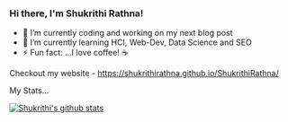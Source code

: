 

### Hi there, I'm Shukrithi Rathna!
<!--
<img src="Shukrithi_cover.png" alt="" width="600" height = "400"/>
**ShukrithiRathna/ShukrithiRathna** is a ✨ _special_ ✨ repository because its `README.md` (this file) appears on your GitHub profile.
-->

- 🔭 I’m currently coding and working on my next blog post
- 🌱 I’m currently learning HCI, Web-Dev, Data Science and SEO
- ⚡ Fun fact: ...I love coffee! ☕

Checkout my website -  https://shukrithirathna.github.io/ShukrithiRathna/

My Stats...

[![Shukrithi's github stats](https://github-readme-stats.vercel.app/api?username=ShukrithiRathna&show_icons=true&theme=prussian)](https://github.com/anuraghazra/github-readme-stats)

